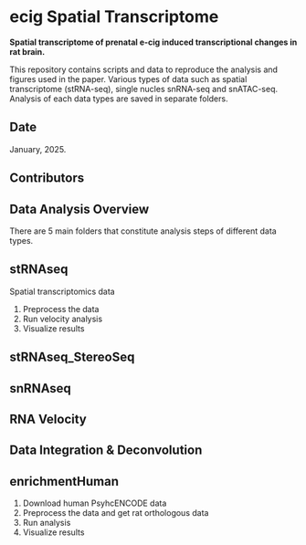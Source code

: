 # ecig Spatial Transcriptome
**Spatial transcriptome of prenatal e-cig induced transcriptional changes in rat brain.**

This repository contains scripts and data to reproduce the analysis and figures used in the paper.
Various types of data such as spatial transcriptome (stRNA-seq), single nucles snRNA-seq and snATAC-seq.
Analysis of each data types are saved in separate folders.

## Date
January, 2025.

## Contributors

## Data Analysis Overview
There are 5 main folders that constitute analysis steps of different data types.

## **stRNAseq** 
Spatial transcriptomics data
1. Preprocess the data
2. Run velocity analysis
3. Visualize results

## **stRNAseq_StereoSeq**

## **snRNAseq**

## **RNA Velocity**

## Data Integration & Deconvolution

## **enrichmentHuman**
1. Download human PsyhcENCODE data
2. Preprocess the data and get rat orthologous data
3. Run analysis
4. Visualize results

